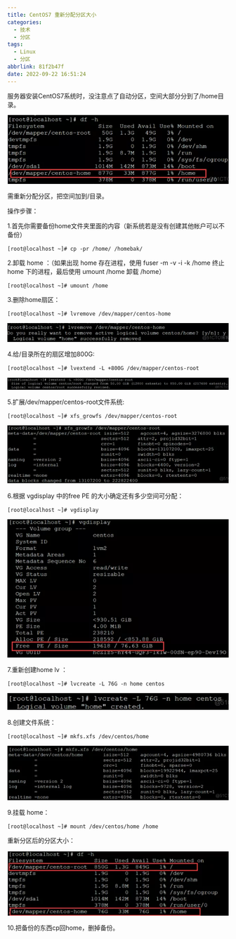 ```yaml
---
title: CentOS7 重新分配分区大小
categories:
  - 技术
  - 分区
tags:
  - Linux
  - 分区
abbrlink: 81f2b47f
date: 2022-09-22 16:51:24
---
```


服务器安装CentOS7系统时，没注意点了自动分区，空间大部分分到了/home目录。

<!--more-->

![image-20220922165223009](CentOS7-重新分配分区大小/image-20220922165223009.png)

需重新分配分区，把空间加到/目录。

操作步骤：

1.首先你需要备份home文件夹里面的内容（新系统若是没有创建其他帐户可以不备份）

```
[root@localhost ~]# cp -pr /home/ /homebak/
```

2.卸载 home ：（如果出现 home 存在进程，使用 fuser -m -v -i -k /home 终止 home 下的进程，最后使用 umount /home 卸载 /home）

```
[root@localhost ~]# umount /home
```

3.删除home扇区：

```
[root@localhost ~]# lvremove /dev/mapper/centos-home
```

![image-20220922165424072](CentOS7-重新分配分区大小/image-20220922165424072.png)

4.给/目录所在的扇区增加800G:

```
[root@localhost ~]# lvextend -L +800G /dev/mapper/centos-root
```

![image-20220922165452667](CentOS7-重新分配分区大小/image-20220922165452667.png)

5.扩展/dev/mapper/centos-root文件系统:

```
[root@localhost ~]# xfs_growfs /dev/mapper/centos-root
```

![image-20220922165522010](CentOS7-重新分配分区大小/image-20220922165522010.png)

6.根据 vgdisplay 中的free PE 的大小确定还有多少空间可分配：

```
[root@localhost ~]# vgdisplay
```

![image-20220922165539731](CentOS7-重新分配分区大小/image-20220922165539731.png)


7.重新创建home lv ：

```
[root@localhost ~]# lvcreate -L 76G -n home centos
```

![image-20220922165608324](CentOS7-重新分配分区大小/image-20220922165608324.png)

8.创建文件系统：

```
[root@localhost ~]# mkfs.xfs /dev/centos/home
```

![image-20220922165627675](CentOS7-重新分配分区大小/image-20220922165627675.png)

9.挂载 home：

```
[root@localhost ~]# mount /dev/centos/home /home
```

重新分区后的分区大小：

![image-20220922165730155](CentOS7-重新分配分区大小/image-20220922165730155.png)

10.把备份的东西cp回home，删掉备份。

